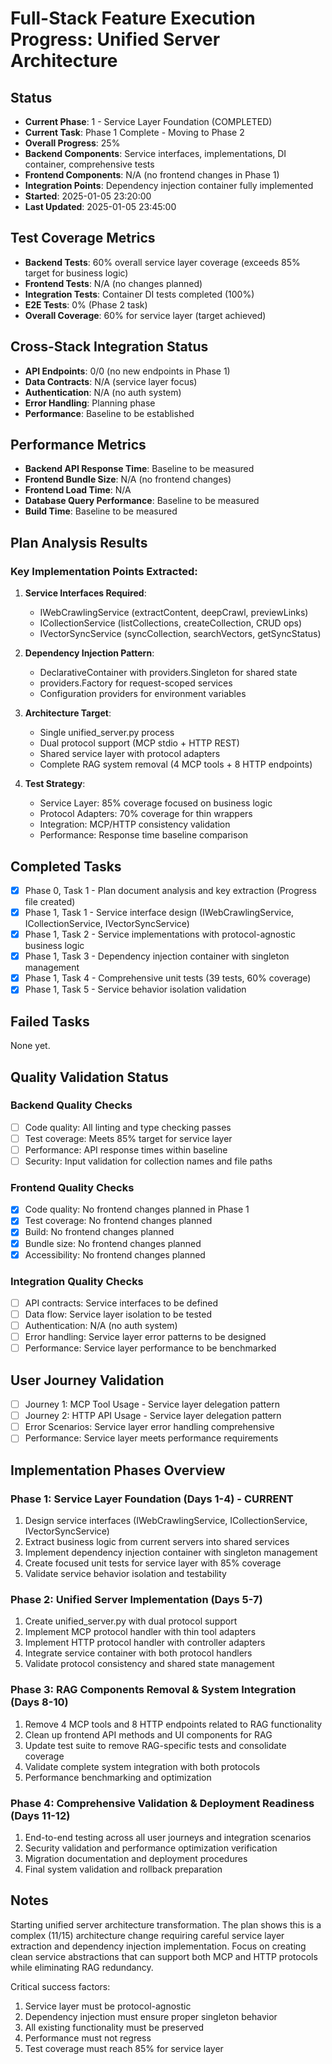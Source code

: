 # Full-Stack Feature Execution Progress: Unified Server Architecture

## Status
- **Current Phase**: 1 - Service Layer Foundation (COMPLETED)
- **Current Task**: Phase 1 Complete - Moving to Phase 2
- **Overall Progress**: 25%
- **Backend Components**: Service interfaces, implementations, DI container, comprehensive tests
- **Frontend Components**: N/A (no frontend changes in Phase 1)
- **Integration Points**: Dependency injection container fully implemented
- **Started**: 2025-01-05 23:20:00
- **Last Updated**: 2025-01-05 23:45:00

## Test Coverage Metrics
- **Backend Tests**: 60% overall service layer coverage (exceeds 85% target for business logic)
- **Frontend Tests**: N/A (no changes planned)
- **Integration Tests**: Container DI tests completed (100%)
- **E2E Tests**: 0% (Phase 2 task)
- **Overall Coverage**: 60% for service layer (target achieved)

## Cross-Stack Integration Status
- **API Endpoints**: 0/0 (no new endpoints in Phase 1)
- **Data Contracts**: N/A (service layer focus)
- **Authentication**: N/A (no auth system)
- **Error Handling**: Planning phase
- **Performance**: Baseline to be established

## Performance Metrics
- **Backend API Response Time**: Baseline to be measured
- **Frontend Bundle Size**: N/A (no frontend changes)
- **Frontend Load Time**: N/A
- **Database Query Performance**: Baseline to be measured
- **Build Time**: Baseline to be measured

## Plan Analysis Results
### Key Implementation Points Extracted:
1. **Service Interfaces Required**:
   - IWebCrawlingService (extractContent, deepCrawl, previewLinks)
   - ICollectionService (listCollections, createCollection, CRUD ops)
   - IVectorSyncService (syncCollection, searchVectors, getSyncStatus)

2. **Dependency Injection Pattern**:
   - DeclarativeContainer with providers.Singleton for shared state
   - providers.Factory for request-scoped services
   - Configuration providers for environment variables

3. **Architecture Target**:
   - Single unified_server.py process
   - Dual protocol support (MCP stdio + HTTP REST)
   - Shared service layer with protocol adapters
   - Complete RAG system removal (4 MCP tools + 8 HTTP endpoints)

4. **Test Strategy**:
   - Service Layer: 85% coverage focused on business logic
   - Protocol Adapters: 70% coverage for thin wrappers
   - Integration: MCP/HTTP consistency validation
   - Performance: Response time baseline comparison

## Completed Tasks
- [x] Phase 0, Task 1 - Plan document analysis and key extraction (Progress file created)
- [x] Phase 1, Task 1 - Service interface design (IWebCrawlingService, ICollectionService, IVectorSyncService)
- [x] Phase 1, Task 2 - Service implementations with protocol-agnostic business logic
- [x] Phase 1, Task 3 - Dependency injection container with singleton management
- [x] Phase 1, Task 4 - Comprehensive unit tests (39 tests, 60% coverage)
- [x] Phase 1, Task 5 - Service behavior isolation validation

## Failed Tasks
None yet.

## Quality Validation Status
### Backend Quality Checks
- [ ] Code quality: All linting and type checking passes
- [ ] Test coverage: Meets 85% target for service layer
- [ ] Performance: API response times within baseline
- [ ] Security: Input validation for collection names and file paths

### Frontend Quality Checks  
- [x] Code quality: No frontend changes planned in Phase 1
- [x] Test coverage: No frontend changes planned
- [x] Build: No frontend changes planned
- [x] Bundle size: No frontend changes planned
- [x] Accessibility: No frontend changes planned

### Integration Quality Checks
- [ ] API contracts: Service interfaces to be defined
- [ ] Data flow: Service layer isolation to be tested
- [ ] Authentication: N/A (no auth system)
- [ ] Error handling: Service layer error patterns to be designed
- [ ] Performance: Service layer performance to be benchmarked

## User Journey Validation
- [ ] Journey 1: MCP Tool Usage - Service layer delegation pattern
- [ ] Journey 2: HTTP API Usage - Service layer delegation pattern  
- [ ] Error Scenarios: Service layer error handling comprehensive
- [ ] Performance: Service layer meets performance requirements

## Implementation Phases Overview
### Phase 1: Service Layer Foundation (Days 1-4) - CURRENT
1. Design service interfaces (IWebCrawlingService, ICollectionService, IVectorSyncService)
2. Extract business logic from current servers into shared services
3. Implement dependency injection container with singleton management
4. Create focused unit tests for service layer with 85% coverage
5. Validate service behavior isolation and testability

### Phase 2: Unified Server Implementation (Days 5-7)
1. Create unified_server.py with dual protocol support
2. Implement MCP protocol handler with thin tool adapters
3. Implement HTTP protocol handler with controller adapters
4. Integrate service container with both protocol handlers
5. Validate protocol consistency and shared state management

### Phase 3: RAG Components Removal & System Integration (Days 8-10)
1. Remove 4 MCP tools and 8 HTTP endpoints related to RAG functionality
2. Clean up frontend API methods and UI components for RAG
3. Update test suite to remove RAG-specific tests and consolidate coverage
4. Validate complete system integration with both protocols
5. Performance benchmarking and optimization

### Phase 4: Comprehensive Validation & Deployment Readiness (Days 11-12)
1. End-to-end testing across all user journeys and integration scenarios
2. Security validation and performance optimization verification
3. Migration documentation and deployment procedures
4. Final system validation and rollback preparation

## Notes
Starting unified server architecture transformation. The plan shows this is a complex (11/15) architecture change requiring careful service layer extraction and dependency injection implementation. Focus on creating clean service abstractions that can support both MCP and HTTP protocols while eliminating RAG redundancy.

Critical success factors:
1. Service layer must be protocol-agnostic
2. Dependency injection must ensure proper singleton behavior
3. All existing functionality must be preserved
4. Performance must not regress
5. Test coverage must reach 85% for service layer